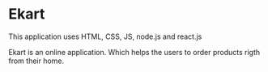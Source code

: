 # Ekart

This application uses HTML, CSS, JS, node.js and react.js

Ekart is an online application.
Which helps the users to order products rigth from their home.